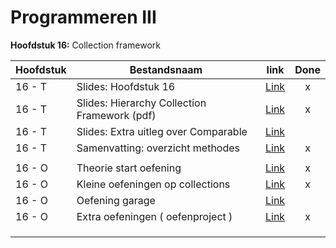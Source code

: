 # Programmeren III

**Hoofdstuk 16:** Collection framework

| Hoofdstuk | Bestandsnaam                                 |                             link                             | Done |
| --------- | -------------------------------------------- | :----------------------------------------------------------: | :--: |
| 16 - T    | Slides: Hoofdstuk 16                         | [Link](https://github.com/DeSmetElias/Programmeren_III/blob/master/Hoofdstukken/Hoofdstuk_16/Theorie/Overzicht_Samenvatting.md) |  x   |
| 16 - T    | Slides: Hierarchy Collection Framework (pdf) | [Link](https://github.com/DeSmetElias/Programmeren_III/blob/master/Hoofdstukken/Hoofdstuk_16/Theorie/VerkorteWeergaveCollecties.pdf) |  x   |
| 16 - T    | Slides: Extra uitleg over Comparable         | [Link](https://github.com/DeSmetElias/Programmeren_III/blob/master/Hoofdstukken/Hoofdstuk_16/Theorie/SlidesH16_ExtraComparable.pdf) |      |
| 16 - T    | Samenvatting: overzicht methodes             | [Link](https://github.com/DeSmetElias/Programmeren_III/blob/master/Hoofdstukken/Hoofdstuk_16/Theorie/Overzicht_Samenvatting.md) |  x   |
|           |                                              |                                                              |      |
| 16 - O    | Theorie start oefening                       | [Link](https://github.com/DeSmetElias/Programmeren_III/tree/master/Projecten/H16_T_Start) |  x   |
| 16 - O    | Kleine oefeningen op collections             | [Link](https://github.com/DeSmetElias/Programmeren_III/tree/master/Projecten/H16_T_Collections) |  x   |
| 16 - O    | Oefening garage                              | [Link](https://github.com/DeSmetElias/Programmeren_III/tree/master/Projecten/H16_O_Garage) |      |
| 16 - O    | Extra oefeningen ( oefenproject )            | [Link](https://github.com/DeSmetElias/Programmeren_III/tree/master/Projecten/H16_E_Oefenen) |  x   |
|           |                                              |                                                              |      |
|           |                                              |                                                              |      |
|           |                                              |                                                              |      |

<br>

